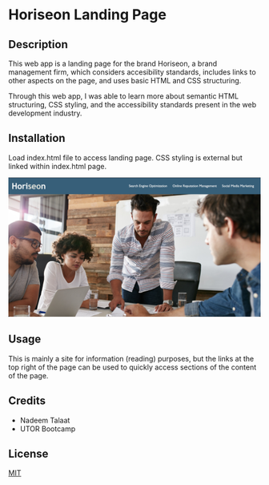 # Horiseon Landing Page
## Description
This web app is a landing page for the brand Horiseon, a brand management firm, which considers accesibility standards, includes links to other aspects on the page, and uses basic HTML and CSS structuring.

Through this web app, I was able to learn more about semantic HTML structuring, CSS styling, and the accessibility standards present in the web development industry.
## Installation

Load index.html file to access landing page. CSS styling is external but linked within index.html page.

![Page Screenshot](./assets/images/Screenshot.jpeg/)

## Usage
This is mainly a site for information (reading) purposes, but the links at the top right of the page can be used to quickly access sections of the content of the page.
## Credits

- Nadeem Talaat
- UTOR Bootcamp
## License

[MIT](https://choosealicense.com/licenses/mit/)
